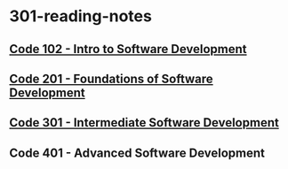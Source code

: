 # 301-reading-notes

## [Code 102 - Intro to Software Development ](https://tekthree.github.io/learning-journal/)
## [Code 201 - Foundations of Software Development](https://tekthree.github.io/reading-notes-/)
## [Code 301 - Intermediate Software Development](https://tekthree.github.io/301-reading-notes/)
## Code 401 - Advanced Software Development
